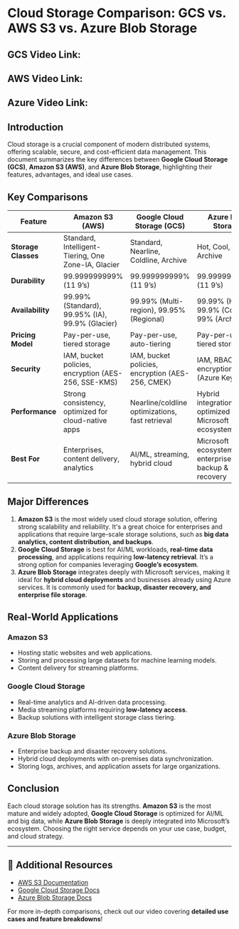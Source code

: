# Cloud Storage Comparison: GCS vs. AWS S3 vs. Azure Blob Storage
## GCS Video Link: 

## AWS Video Link: 

## Azure Video Link: 

## Introduction
Cloud storage is a crucial component of modern distributed systems, offering scalable, secure, and cost-efficient data management. This document summarizes the key differences between **Google Cloud Storage (GCS)**, **Amazon S3 (AWS)**, and **Azure Blob Storage**, highlighting their features, advantages, and ideal use cases.

## Key Comparisons
| Feature              | Amazon S3 (AWS)             | Google Cloud Storage (GCS) | Azure Blob Storage       |
|----------------------|----------------------------|---------------------------|--------------------------|
| **Storage Classes**  | Standard, Intelligent-Tiering, One Zone-IA, Glacier | Standard, Nearline, Coldline, Archive | Hot, Cool, Archive |
| **Durability**       | 99.999999999% (11 9’s)     | 99.999999999% (11 9’s)    | 99.999999999% (11 9’s)  |
| **Availability**     | 99.99% (Standard), 99.95% (IA), 99.9% (Glacier) | 99.99% (Multi-region), 99.95% (Regional) | 99.99% (Hot), 99.9% (Cool), 99% (Archive) |
| **Pricing Model**    | Pay-per-use, tiered storage | Pay-per-use, auto-tiering | Pay-per-use, tiered storage |
| **Security**         | IAM, bucket policies, encryption (AES-256, SSE-KMS) | IAM, bucket policies, encryption (AES-256, CMEK) | IAM, RBAC, encryption (Azure Key Vault) |
| **Performance**      | Strong consistency, optimized for cloud-native apps | Nearline/coldline optimizations, fast retrieval | Hybrid integration, optimized for Microsoft ecosystem |
| **Best For**        | Enterprises, content delivery, analytics | AI/ML, streaming, hybrid cloud | Microsoft ecosystem, enterprise IT, backup & recovery |

## Major Differences
1. **Amazon S3** is the most widely used cloud storage solution, offering strong scalability and reliability. It's a great choice for enterprises and applications that require large-scale storage solutions, such as **big data analytics, content distribution, and backups**.
2. **Google Cloud Storage** is best for AI/ML workloads, **real-time data processing**, and applications requiring **low-latency retrieval**. It’s a strong option for companies leveraging **Google’s ecosystem**.
3. **Azure Blob Storage** integrates deeply with Microsoft services, making it ideal for **hybrid cloud deployments** and businesses already using Azure services. It is commonly used for **backup, disaster recovery, and enterprise file storage**.

## Real-World Applications
### **Amazon S3**
- Hosting static websites and web applications.
- Storing and processing large datasets for machine learning models.
- Content delivery for streaming platforms.

### **Google Cloud Storage**
- Real-time analytics and AI-driven data processing.
- Media streaming platforms requiring **low-latency access**.
- Backup solutions with intelligent storage class tiering.

### **Azure Blob Storage**
- Enterprise backup and disaster recovery solutions.
- Hybrid cloud deployments with on-premises data synchronization.
- Storing logs, archives, and application assets for large organizations.

## Conclusion
Each cloud storage solution has its strengths. **Amazon S3** is the most mature and widely adopted, **Google Cloud Storage** is optimized for AI/ML and big data, while **Azure Blob Storage** is deeply integrated into Microsoft’s ecosystem. Choosing the right service depends on your use case, budget, and cloud strategy.

---

## 📌 Additional Resources
- [AWS S3 Documentation](https://aws.amazon.com/s3/)
- [Google Cloud Storage Docs](https://cloud.google.com/storage/docs/)
- [Azure Blob Storage Docs](https://learn.microsoft.com/en-us/azure/storage/blobs/)

For more in-depth comparisons, check out our video covering **detailed use cases and feature breakdowns**!
